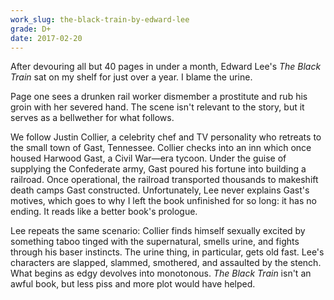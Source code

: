 ```yaml
---
work_slug: the-black-train-by-edward-lee
grade: D+
date: 2017-02-20
---
```


After devouring all but 40 pages in under a month, Edward Lee's _The Black Train_ sat on my shelf for just over a year. I blame the urine.

Page one sees a drunken rail worker dismember a prostitute and rub his groin with her severed hand. The scene isn't relevant to the story, but it serves as a bellwether for what follows.

We follow Justin Collier, a celebrity chef and TV personality who retreats to the small town of Gast, Tennessee. Collier checks into an inn which once housed Harwood Gast, a Civil War—era tycoon. Under the guise of supplying the Confederate army, Gast poured his fortune into building a railroad. Once operational, the railroad transported thousands to makeshift death camps Gast constructed. Unfortunately, Lee never explains Gast's motives, which goes to why I left the book unfinished for so long: it has no ending. It reads like a better book's prologue.

Lee repeats the same scenario: Collier finds himself sexually excited by something taboo tinged with the supernatural, smells urine, and fights through his baser instincts. The urine thing, in particular, gets old fast. Lee's characters are slapped, slammed, smothered, and assaulted by the stench. What begins as edgy devolves into monotonous. _The Black Train_ isn't an awful book, but less piss and more plot would have helped.

